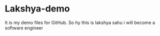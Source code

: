 # Lakshya-demo
It is my demo files for GitHub.
So hy this is lakshya sahu i will become a software engineer
